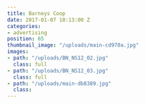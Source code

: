 ```yaml
---
title: Barneys Coop
date: 2017-01-07 18:13:00 Z
categories:
- advertising
position: 65
thumbnail_image: "/uploads/main-cd970a.jpg"
images:
- path: "/uploads/BN_NS12_02.jpg"
  class: full
- path: "/uploads/BN_NS12_03.jpg"
  class: full
- path: "/uploads/main-db8389.jpg"
  class: 
---
```


